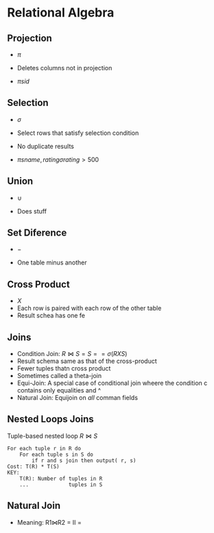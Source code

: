 # Relational Algebra

## Projection

- $\pi$

- Deletes columns not in projection

- $\pi sid$

## Selection

- $\sigma$
- Select rows that satisfy selection condition
- No duplicate results

- $\pi sname, rating \sigma rating > 500$

## Union

- $\cup$

- Does stuff

## Set Diference

- $-$

- One table minus another

## Cross Product

- $X$
- Each row is paired with each row of the other table
- Result schea has one fe

## Joins
- Condition Join: $R \bowtie S = S == \sigma (R X S)$
- Result schema same as that of the cross-product
- Fewer tuples thatn cross product
- Sometimes called a theta-join
- Equi-Join: A special case of conditional join wheere the condition c contains only equalities and ^
- Natural Join: Equijoin on *all* comman fields

## Nested Loops Joins
Tuple-based nested loop $R\bowtie S$

    For each tuple r in R do
        For each tuple s in S do
            if r and s join then output( r, s)
    Cost: T(R) * T(S)
    KEY:
        T(R): Number of tuples in R
        ...             tuples in S

## Natural Join
- Meaning: R1$\bowtie$R2 = II = 

